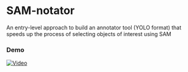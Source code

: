 # SAM-notator
An entry-level approach to build an annotator tool (YOLO format) that speeds up the process of selecting objects of interest using SAM

### Demo

[![Video](https://img.youtube.com/vi/VijYGLsCihM/0.jpg)](https://www.youtube.com/watch?v=VijYGLsCihM)
